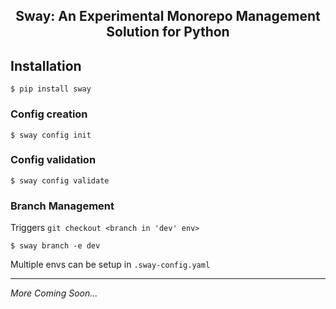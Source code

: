 <div align="center">
  <h2><strong>Sway:</strong> An Experimental Monorepo Management Solution for Python</h2>
</div>

## Installation

```console
$ pip install sway
```

### Config creation

```console
$ sway config init
```

### Config validation

```console
$ sway config validate
```

### Branch Management

Triggers `git checkout <branch in 'dev' env>`

```console
$ sway branch -e dev
```

Multiple envs can be setup in `.sway-config.yaml`

---

_More Coming Soon..._
